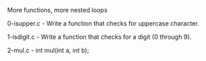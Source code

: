  More functions, more nested loops

0-isupper.c - Write a function that checks for uppercase character.

1-isdigit.c - Write a function that checks for a digit (0 through 9).

2-mul.c - int mul(int a, int b);

